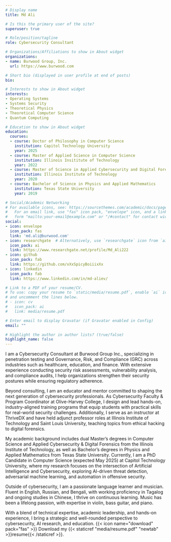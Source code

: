 ```yaml
---
# Display name
title: Md Ali

# Is this the primary user of the site?
superuser: true

# Role/position/tagline
role: Cybersecurity Consultant

# Organizations/Affiliations to show in About widget
organizations:
- name: Burwood Group, Inc.
  url: https://www.burwood.com

# Short bio (displayed in user profile at end of posts)
bio: 

# Interests to show in About widget
interests:
- Operating Systems
- Systems Security
- Theoretical Physics
- Theoretical Computer Science
- Quantum Computing 

# Education to show in About widget
education:
  courses:
  - course: Doctor of Philosophy in Computer Science
    institution: Capitol Technology University
    year: 2025
  - course: Master of Applied Science in Computer Science 
    institution: Illinois Insititute of Technology
    year: 2022
  - course: Master of Science in Applied Cybersecurity and Digital Forensics
    institution: Illinois Institute of Technology
    year: 2020
  - course: Bachelor of Science in Physics and Applied Mathematics
    institution: Texas State University 
    year: 2019

# Social/Academic Networking
# For available icons, see: https://sourcethemes.com/academic/docs/page-builder/#icons
#   For an email link, use "fas" icon pack, "envelope" icon, and a link in the
#   form "mailto:your-email@example.com" or "/#contact" for contact widget.
social:
- icon: envelope
  icon_pack: fas
  link: 'md.ali@burwood.com'
- icon: researchgate  # Alternatively, use `researchgate` icon from `ai` icon pack
  icon_pack: ai
  link: https://www.researchgate.net/profile/Md_Ali222
- icon: github
  icon_pack: fab
  link: https://github.com/xXxSpicyBoiiixXx
- icon: linkedin
  icon_pack: fab
  link: https://www.linkedin.com/in/md-aliev/

# Link to a PDF of your resume/CV.
# To use: copy your resume to `static/media/resume.pdf`, enable `ai` icons in `params.toml`, 
# and uncomment the lines below.
# - icon: cv
#   icon_pack: ai
#   link: media/resume.pdf

# Enter email to display Gravatar (if Gravatar enabled in Config)
email: ""

# Highlight the author in author lists? (true/false)
highlight_name: false
---
```

I am a Cybersecurity Consultant at Burwood Group Inc., specializing in penetration testing and Governance, Risk, and Compliance (GRC) across industries such as healthcare, education, and finance. With extensive experience conducting security risk assessments, vulnerability analysis, and compliance audits, I help organizations strengthen their security postures while ensuring regulatory adherence.

Beyond consulting, I am an educator and mentor committed to shaping the next generation of cybersecurity professionals. As Cybersecurity Faculty & Program Coordinator at Olive-Harvey College, I design and lead hands-on, industry-aligned training programs that equip students with practical skills for real-world security challenges. Additionally, I serve as an instructor at ThriveDX and have held adjunct professor roles at Illinois Institute of Technology and Saint Louis University, teaching topics from ethical hacking to digital forensics.

My academic background includes dual Master’s degrees in Computer Science and Applied Cybersecurity & Digital Forensics from the Illinois Institute of Technology, as well as Bachelor’s degrees in Physics and Applied Mathematics from Texas State University. Currently, I am a PhD Candidate in Computer Science (expected May 2025) at Capitol Technology University, where my research focuses on the intersection of Artificial Intelligence and Cybersecurity, exploring AI-driven threat detection, adversarial machine learning, and automation in offensive security.

Outside of cybersecurity, I am a passionate language learner and musician. Fluent in English, Russian, and Bengali, with working proficiency in Tagalog and ongoing studies in Chinese, I thrive on continuous learning. Music has been a lifelong passion, with expertise in violin, bass guitar, and piano.

With a blend of technical expertise, academic leadership, and hands-on experience, I bring a strategic and well-rounded perspective to cybersecurity, AI research, and education.
{{< icon name="download" pack="fas" >}} Download my {{< staticref "media/resume.pdf" "newtab" >}}resume{{< /staticref >}}.
